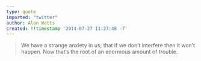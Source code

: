 ```yaml
---
type: quote
imported: "twitter"
author: Alan Watts
created: !!timestamp '2014-07-27 11:27:48 -7'
---
```

> We have a strange anxiety in us; that if we don’t interfere then it won’t happen. Now that’s the root of an enormous amount of trouble.

